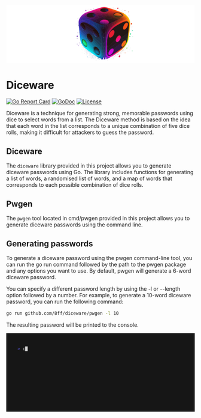 ![logo](media/dice.svg)
# Diceware

[![Go Report Card](https://goreportcard.com/badge/github.com/8ff/diceware)](https://goreportcard.com/report/github.com/8ff/diceware)
[![GoDoc](https://godoc.org/github.com/8ff/diceware?status.svg)](https://godoc.org/github.com/8ff/diceware)
[![License](https://img.shields.io/badge/License-GPLv3-blue.svg)](https://raw.githubusercontent.com/8ff/diceware/master/LICENSE)

Diceware is a technique for generating strong, memorable passwords using dice to select words from a list. The Diceware method is based on the idea that each word in the list corresponds to a unique combination of five dice rolls, making it difficult for attackers to guess the password.

## Diceware
The `diceware` library provided in this project allows you to generate diceware passwords using Go. The library includes functions for generating a list of words, a randomised list of words, and a map of words that corresponds to each possible combination of dice rolls.

## Pwgen
The `pwgen` tool located in cmd/pwgen provided in this project allows you to generate diceware passwords using the command line.

## Generating passwords
To generate a diceware password using the pwgen command-line tool, you can run the go run command followed by the path to the pwgen package and any options you want to use. By default, pwgen will generate a 6-word diceware password.

You can specify a different password length by using the -l or --length option followed by a number. For example, to generate a 10-word diceware password, you can run the following command:

```bash
go run github.com/8ff/diceware/pwgen -l 10
```

The resulting password will be printed to the console.

![pwgen demo](media/pwgen.gif)